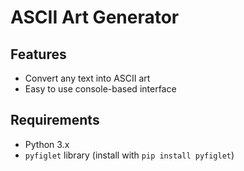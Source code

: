 # ASCII Art Generator

## Features
- Convert any text into ASCII art
- Easy to use console-based interface

## Requirements
- Python 3.x
- `pyfiglet` library (install with `pip install pyfiglet`)
